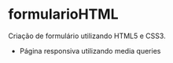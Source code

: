 # formularioHTML

Criação de formulário utilizando HTML5 e CSS3.

- Página responsiva utilizando media queries


